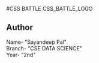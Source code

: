 #CSS BATTLE
CSS_BATTLE_LOGO
## Author
Name- "Sayandeep Pal" <br>
Branch- "CSE DATA SCIENCE" <br>
Year- "2nd" 
